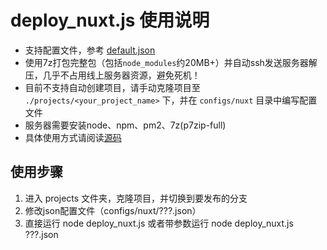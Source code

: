 # deploy_nuxt.js 使用说明

- 支持配置文件，参考 [default.json](configs/nuxt/remo-website-stage.json)
- 使用7z打包完整包（包括`node_modules`约20MB+）并自动ssh发送服务器解压，几乎不占用线上服务器资源，避免死机！
- 目前不支持自动创建项目，请手动克隆项目至 `./projects/<your_project_name>` 下，并在 `configs/nuxt` 目录中编写配置文件
- 服务器需要安装node、npm、pm2、7z(p7zip-full)
- 具体使用方式请阅读[源码](./deploy_nuxt.js)

## 使用步骤

1. 进入 projects 文件夹，克隆项目，并切换到要发布的分支
2. 修改json配置文件（configs/nuxt/???.json）
3. 直接运行 node deploy_nuxt.js 或者带参数运行 node deploy_nuxt.js ???.json